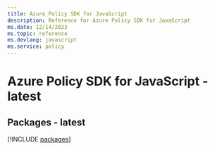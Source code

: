 ```yaml
---
title: Azure Policy SDK for JavaScript
description: Reference for Azure Policy SDK for JavaScript
ms.date: 12/14/2023
ms.topic: reference
ms.devlang: javascript
ms.service: policy
---
```

# Azure Policy SDK for JavaScript - latest
## Packages - latest
[!INCLUDE [packages](policy-index.md)]